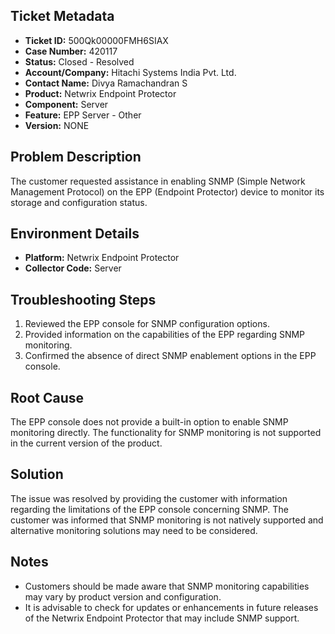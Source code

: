 ## Ticket Metadata
- **Ticket ID:** 500Qk00000FMH6SIAX
- **Case Number:** 420117
- **Status:** Closed - Resolved
- **Account/Company:** Hitachi Systems India Pvt. Ltd.
- **Contact Name:** Divya Ramachandran S
- **Product:** Netwrix Endpoint Protector
- **Component:** Server
- **Feature:** EPP Server - Other
- **Version:** NONE

## Problem Description
The customer requested assistance in enabling SNMP (Simple Network Management Protocol) on the EPP (Endpoint Protector) device to monitor its storage and configuration status.

## Environment Details
- **Platform:** Netwrix Endpoint Protector
- **Collector Code:** Server

## Troubleshooting Steps
1. Reviewed the EPP console for SNMP configuration options.
2. Provided information on the capabilities of the EPP regarding SNMP monitoring.
3. Confirmed the absence of direct SNMP enablement options in the EPP console.

## Root Cause
The EPP console does not provide a built-in option to enable SNMP monitoring directly. The functionality for SNMP monitoring is not supported in the current version of the product.

## Solution
The issue was resolved by providing the customer with information regarding the limitations of the EPP console concerning SNMP. The customer was informed that SNMP monitoring is not natively supported and alternative monitoring solutions may need to be considered.

## Notes
- Customers should be made aware that SNMP monitoring capabilities may vary by product version and configuration.
- It is advisable to check for updates or enhancements in future releases of the Netwrix Endpoint Protector that may include SNMP support.
